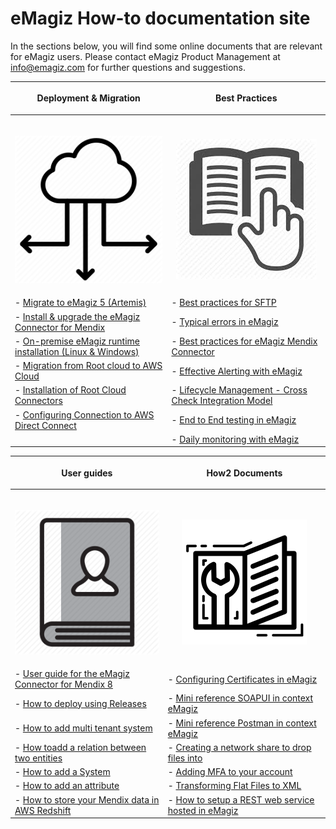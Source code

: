 # eMagiz How-to documentation site
In the sections below, you will find some online documents that are relevant for eMagiz users. Please contact eMagiz Product Management at info@emagiz.com for further questions and suggestions.

| <p align="center">**Deployment & Migration**</p>| <p align="center">**Best Practices**</p>|
| ------ | ------ |
|<img width=900/><p align="center"><img src="../../img/howto/Deployment_icon.png">|<img width=900/><p align="center"><img src="../../img/howto/BestPractice_icon.jpg"></p>|
| - [Migrate to eMagiz 5 (Artemis)](upgrade-to-eMagiz5.md)| - [Best practices for SFTP](sftp-best-practice.md)|
| - [Install & upgrade the eMagiz Connector for Mendix](upgrade-eMagizMendixConnector.md)| - [Typical errors in eMagiz](typical_errors_emagiz.md)|
| - [On-premise eMagiz runtime installation (Linux & Windows)](runtime-installations-onpremise.md) |- [Best practices for eMagiz Mendix Connector](Bestpractices-emagizmendix-connector.md) |
| - [Migration from Root cloud to AWS Cloud](migrate-root2aws.md) | - [Effective Alerting with eMagiz](effective-alerting.md) |
| - [Installation of Root Cloud Connectors](rootcloud-runtime-install.md)| - [Lifecycle Management - Cross Check Integration Model](life-cycle-management.md)|
| - [Configuring Connection to AWS Direct Connect](direct-connect.md)| - [End to End testing in eMagiz](end2end-testing.md)|
| | - [Daily monitoring with eMagiz](daily-monitoring.md)|

| <p align="center">**User guides**</p>| <p align="center">**How2 Documents**</p>|
| ------ | ------ |
|<img width=800/><p align="center"><img  src="../../img/howto/UserGuide_icon.png"></p>|<img width=800/><p align="center"><img  src="../../img/howto/How2_icon.png"></p>|
|- [User guide for the eMagiz Connector for Mendix 8](userguide-emagizmendix-V8.md)| - [Configuring Certificates in eMagiz](configure-certificates.md)|
|- [How to deploy using Releases](deploy-releases.md) | - [Mini reference SOAPUI in context eMagiz](minireference-SOAPUI.md)|
|- [How to add multi tenant system](add-multi-tenant-system.md) | - [Mini reference Postman in context eMagiz](minireference-Postman.md)|
|- [How toadd a relation between two entities](add-a-relation-between-two-entities.md) | - [Creating a network share to drop files into](create-networkshare-win.md)|
|- [How to add a System](add-a-system.md) | - [Adding MFA to your account](add-mfa-userlevel.md)|
|- [How to add an attribute](add-an-attribute.md) | - [Transforming Flat Files to XML](flatfile-transformations.md) |
|- [How to store your Mendix data in AWS Redshift](store-your-mendix-data-in-redshift.md) | - [How to setup a REST web service hosted in eMagiz](hosting-rest-webservice.md)|

